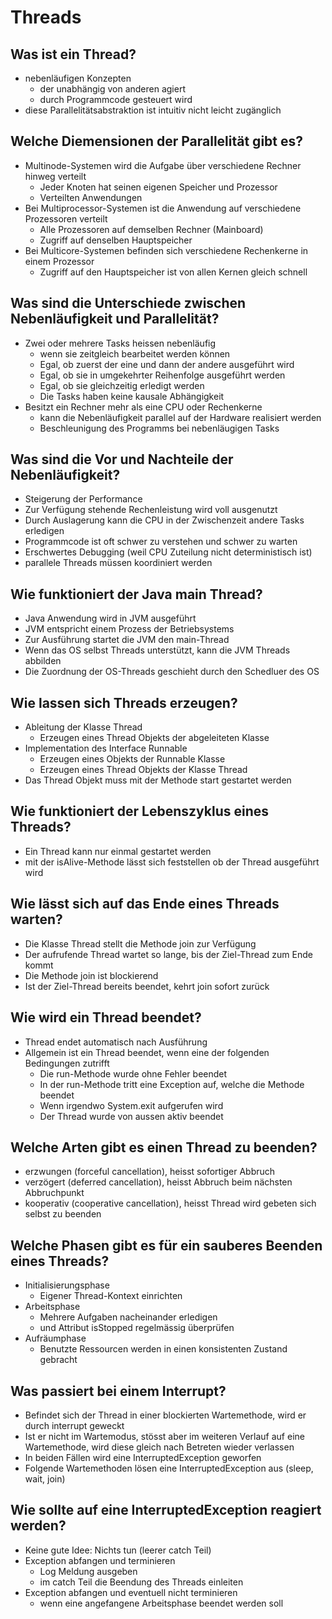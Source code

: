# Threads

## Was ist ein Thread?
* nebenläufigen Konzepten
    * der unabhängig von anderen agiert
    * durch Programmcode gesteuert wird
* diese Parallelitätsabstraktion ist intuitiv nicht leicht zugänglich

## Welche Diemensionen der Parallelität gibt es?
* Multinode-Systemen wird die Aufgabe über verschiedene Rechner hinweg verteilt
    * Jeder Knoten hat seinen eigenen Speicher und Prozessor
    * Verteilten Anwendungen
* Bei Multiprocessor-Systemen ist die Anwendung auf verschiedene Prozessoren verteilt
    * Alle Prozessoren auf demselben Rechner (Mainboard)
    * Zugriff auf denselben Hauptspeicher
* Bei Multicore-Systemen befinden sich verschiedene Rechenkerne in einem Prozessor
    * Zugriff auf den Hauptspeicher ist von allen Kernen gleich schnell

## Was sind die Unterschiede zwischen Nebenläufigkeit und Parallelität?
* Zwei oder mehrere Tasks heissen nebenläufig
    * wenn sie zeitgleich bearbeitet werden können
    * Egal, ob zuerst der eine und dann der andere ausgeführt wird
    * Egal, ob sie in umgekehrter Reihenfolge ausgeführt werden
    * Egal, ob sie gleichzeitig erledigt werden
    * Die Tasks haben keine kausale Abhängigkeit
* Besitzt ein Rechner mehr als eine CPU oder Rechenkerne
    * kann die Nebenläufigkeit parallel auf der Hardware realisiert werden
    * Beschleunigung des Programms bei nebenläugigen Tasks

## Was sind die Vor und Nachteile der Nebenläufigkeit?
* Steigerung der Performance
* Zur Verfügung stehende Rechenleistung wird voll ausgenutzt
* Durch Auslagerung kann die CPU in der Zwischenzeit andere Tasks erledigen
* Programmcode ist oft schwer zu verstehen und schwer zu warten
* Erschwertes Debugging (weil CPU Zuteilung nicht deterministisch ist)
* parallele Threads müssen koordiniert werden

## Wie funktioniert der Java main Thread?
* Java Anwendung wird in JVM ausgeführt
* JVM entspricht einem Prozess der Betriebsystems
* Zur Ausführung startet die JVM den main-Thread
* Wenn das OS selbst Threads unterstützt, kann die JVM Threads abbilden
* Die Zuordnung der OS-Threads geschieht durch den Schedluer des OS

## Wie lassen sich Threads erzeugen?
* Ableitung der Klasse Thread
    * Erzeugen eines Thread Objekts der abgeleiteten Klasse
* Implementation des Interface Runnable
    * Erzeugen eines Objekts der Runnable Klasse
    * Erzeugen eines Thread Objekts der Klasse Thread
* Das Thread Objekt muss mit der Methode start gestartet werden

## Wie funktioniert der Lebenszyklus eines Threads?
* Ein Thread kann nur einmal gestartet werden
* mit der isAlive-Methode lässt sich feststellen ob der Thread ausgeführt wird

## Wie lässt sich auf das Ende eines Threads warten?
* Die Klasse Thread stellt die Methode join zur Verfügung
* Der aufrufende Thread wartet so lange, bis der Ziel-Thread zum Ende kommt
* Die Methode join ist blockierend
* Ist der Ziel-Thread bereits beendet, kehrt join sofort zurück

## Wie wird ein Thread beendet?
* Thread endet automatisch nach Ausführung
* Allgemein ist ein Thread beendet, wenn eine der folgenden Bedingungen zutrifft
    * Die run-Methode wurde ohne Fehler beendet
    * In der run-Methode tritt eine Exception auf, welche die Methode beendet
    * Wenn irgendwo System.exit aufgerufen wird
    * Der Thread wurde von aussen aktiv beendet

## Welche Arten gibt es einen Thread zu beenden?
* erzwungen (forceful cancellation), heisst sofortiger Abbruch
* verzögert (deferred cancellation), heisst Abbruch beim nächsten Abbruchpunkt
* kooperativ (cooperative cancellation), heisst Thread wird gebeten sich selbst zu beenden

## Welche Phasen gibt es für ein sauberes Beenden eines Threads?
* Initialisierungsphase
    * Eigener Thread-Kontext einrichten
* Arbeitsphase
    * Mehrere Aufgaben nacheinander erledigen 
    * und Attribut isStopped regelmässig überprüfen
* Aufräumphase
    * Benutzte Ressourcen werden in einen konsistenten Zustand gebracht

## Was passiert bei einem Interrupt?
* Befindet sich der Thread in einer blockierten Wartemethode, wird er durch interrupt geweckt
* Ist er nicht im Wartemodus, stösst aber im weiteren Verlauf auf eine Wartemethode, wird diese gleich nach Betreten wieder verlassen
* In beiden Fällen wird eine InterruptedException geworfen
* Folgende Wartemethoden lösen eine InterruptedException aus (sleep, wait, join)

## Wie sollte auf eine InterruptedException reagiert werden?
* Keine gute Idee: Nichts tun (leerer catch Teil)
* Exception abfangen und terminieren
    * Log Meldung ausgeben
    * im catch Teil die Beendung des Threads einleiten
* Exception abfangen und eventuell nicht terminieren
    * wenn eine angefangene Arbeitsphase beendet werden soll

